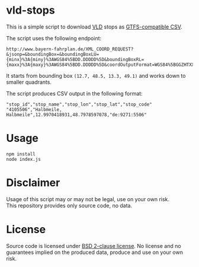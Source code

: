 # vld-stops

This is a simple script to download [VLD](http://www.vld-online.de) stops as [GTFS-compatible CSV](https://developers.google.com/transit/gtfs/reference/stops-file).

The script uses the following endpoint:

```
http://www.bayern-fahrplan.de/XML_COORD_REQUEST?&jsonp=&boundingBox=&boundingBoxLU={minx}%3A{miny}%3AWGS84%5BDD.DDDDD%5D&boundingBoxRL={maxx}%3A{maxy}%3AWGS84%5BDD.DDDDD%5D&coordOutputFormat=WGS84%5BGGZHTXX%5D&type_1=STOP&outputFormat=json&inclFilter=1
```

It starts from bounding box `(12.7, 48.5, 13.3, 49.1)` and works down to smaller quadrants.

The script produces CSV output in the following format:

```
"stop_id","stop_name","stop_lon","stop_lat","stop_code"
"4105506","Halbmeile, Halbmeile",12.9970418931,48.7978597078,"de:9271:5506"
```

# Usage

```
npm install
node index.js
```

# Disclaimer

Usage of this script may or may not be legal, use on your own risk.  
This repository provides only source code, no data.

# License

Source code is licensed under [BSD 2-clause license](LICENSE). No license and no guarantees implied on the produced data, produce and use on your own risk.